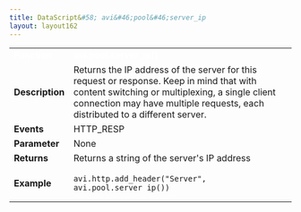 ```yaml
---
title: DataScript&#58; avi&#46;pool&#46;server_ip
layout: layout162
---
```

<table class="table table-hover table table-bordered table-hover">  
<tbody>       
<tr>   
<td><font size="3" color="white"><strong>Function</strong></font></td>
<td><font color="white"><b>avi.pool.server_ip()</b></font></td>
</tr>
<tr>   
<td><font size="3"><strong>Description</strong></font></td>
<td>Returns the IP address of the server for this request or response. Keep in mind that with content switching or multiplexing, a single client connection may have multiple requests, each distributed to a different server.</td>
</tr>
<tr>   
<td><font size="3"><strong>Events</strong></font></td>
<td>HTTP_RESP</td>
</tr>
<tr>   
<td><font size="3"><strong>Parameter</strong></font></td>
<td>None</td>
</tr>
<tr>   
<td><font size="3"><strong>Returns</strong></font></td>
<td>Returns a string of the server's IP address</td>
</tr>
<tr>   
<td><font size="3"><strong>Example</strong></font></td>
<td><!-- Crayon Syntax Highlighter v2.7.1 --> <pre><code class="language-lua">avi.http.add_header("Server", avi.pool.server_ip())</code></pre> 
<!-- [Format Time: 0.0019 seconds] --></td>
</tr>
</tbody>
</table> 